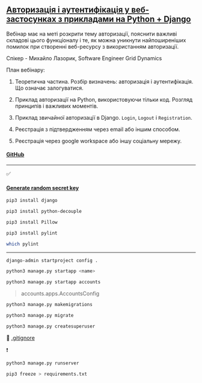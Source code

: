 ## [Авторизація і аутентифікація у веб-застосунках з прикладами на Python + Django](https://www.youtube.com/watch?v=5QYdpHN8RZo&t=6069s)

Вебінар має на меті розкрити тему авторизації, пояснити важливі складові цього функціоналу і те, як можна уникнути найпоширеніших помилок при створенні веб-ресурсу з використанням авторизації.

Спікер - Михайло Лазорик, Software Engineer Grid Dynamics

План вебінару:

1. Теоретична частина. Розбір визначень: авторизація і аутентифікація. Що означає залогуватися.

2. Приклад авторизації на Python, використовуючи тільки код. Розгляд принципів і важливих моментів.

3. Приклад звичайної авторизації в Django. `Login`, `Logout` і `Registration`.

4. Реєстрація з підтвердженням через email або іншим способом.

5. Реєстрація через google workspace або іншу соціальну мережу.

#### [GitHub](https://github.com/mikolaz27/itvdn_auth_webinar)

---

✅ 

#### [Generate random secret key](https://djecrety.ir/)

```bash
pip3 install django
```

```bash
pip3 install python-decouple
```

```bash
pip3 install Pillow
```

```bash
pip3 install pylint
```

```bash
which pylint
```

---

```bash
django-admin startproject config .
```

```bash
python3 manage.py startapp <name>
```

```bash
python3 manage.py startapp accounts
```

> accounts.apps.AccountsConfig

```bash
python3 manage.py makemigrations
```

```bash
python3 manage.py migrate
```

```bash
python3 manage.py createsuperuser
```

🔗 [.gitignore](https://www.toptal.com/developers/gitignore)

❗

```bash
python3 manage.py runserver
```

```bash
pip3 freeze > requirements.txt
```
